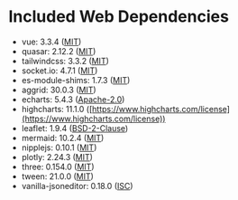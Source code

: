 # Included Web Dependencies

- vue: 3.3.4 ([MIT](https://opensource.org/licenses/MIT))
- quasar: 2.12.2 ([MIT](https://opensource.org/licenses/MIT))
- tailwindcss: 3.3.2 ([MIT](https://opensource.org/licenses/MIT))
- socket.io: 4.7.1 ([MIT](https://opensource.org/licenses/MIT))
- es-module-shims: 1.7.3 ([MIT](https://opensource.org/licenses/MIT))
- aggrid: 30.0.3 ([MIT](https://opensource.org/licenses/MIT))
- echarts: 5.4.3 ([Apache-2.0](https://opensource.org/licenses/Apache-2.0))
- highcharts: 11.1.0 ([https://www.highcharts.com/license](https://www.highcharts.com/license))
- leaflet: 1.9.4 ([BSD-2-Clause](https://opensource.org/licenses/BSD-2-Clause))
- mermaid: 10.2.4 ([MIT](https://opensource.org/licenses/MIT))
- nipplejs: 0.10.1 ([MIT](https://opensource.org/licenses/MIT))
- plotly: 2.24.3 ([MIT](https://opensource.org/licenses/MIT))
- three: 0.154.0 ([MIT](https://opensource.org/licenses/MIT))
- tween: 21.0.0 ([MIT](https://opensource.org/licenses/MIT))
- vanilla-jsoneditor: 0.18.0 ([ISC](https://opensource.org/licenses/ISC))
